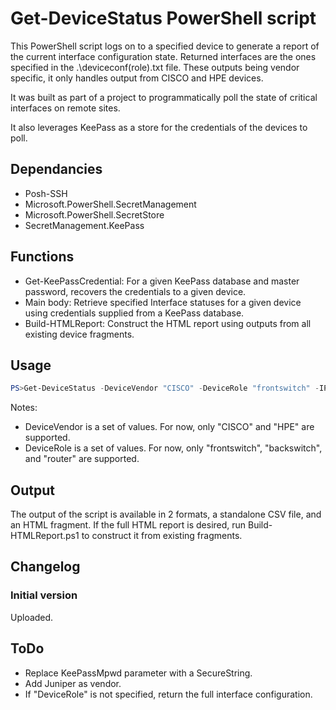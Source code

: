# Get-DeviceStatus PowerShell script

This PowerShell script logs on to a specified device to generate a report of the current interface configuration state. Returned interfaces are the ones specified in the .\deviceconf\(role).txt file.
These outputs being vendor specific, it only handles output from CISCO and HPE devices.

It was built as part of a project to programmatically poll the state of critical interfaces on remote sites.

It also leverages KeePass as a store for the credentials of the devices to poll.

## Dependancies

* Posh-SSH
* Microsoft.PowerShell.SecretManagement
* Microsoft.PowerShell.SecretStore
* SecretManagement.KeePass

## Functions

* Get-KeePassCredential: For a given KeePass database and master password, recovers the credentials to a given device.
* Main body: Retrieve specified Interface statuses for a given device using credentials supplied from a KeePass database.
* Build-HTMLReport: Construct the HTML report using outputs from all existing device fragments.

## Usage

```PowerShell
PS>Get-DeviceStatus -DeviceVendor "CISCO" -DeviceRole "frontswitch" -IPAddress "192.168.1.1" -KeePassDB "Path\To\KeePass\File.kdbx" -KeePassMpwd "password"
```

Notes:
* DeviceVendor is a set of values. For now, only "CISCO" and "HPE" are supported.
* DeviceRole is a set of values. For now, only "frontswitch", "backswitch", and "router" are supported.

## Output

The output of the script is available in 2 formats, a standalone CSV file, and an HTML fragment.
If the full HTML report is desired, run Build-HTMLReport.ps1 to construct it from existing fragments.

## Changelog

### Initial version

Uploaded.



## ToDo

* Replace KeePassMpwd parameter with a SecureString.
* Add Juniper as vendor.
* If "DeviceRole" is not specified, return the full interface configuration.
